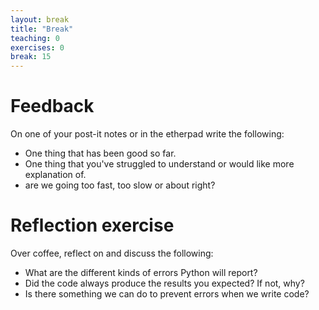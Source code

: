 ```yaml
---
layout: break
title: "Break"
teaching: 0
exercises: 0
break: 15
---
```

# Feedback
 On one of your post-it notes or in the etherpad write the following:
 * One thing that has been good so far.
 * One thing that you've struggled to understand or would like more explanation of.
 * are we going too fast, too slow or about right?

# Reflection exercise

Over coffee, reflect on and discuss the following:
* What are the different kinds of errors Python will report?
* Did the code always produce the results you expected? If not, why?
* Is there something we can do to prevent errors when we write code?

